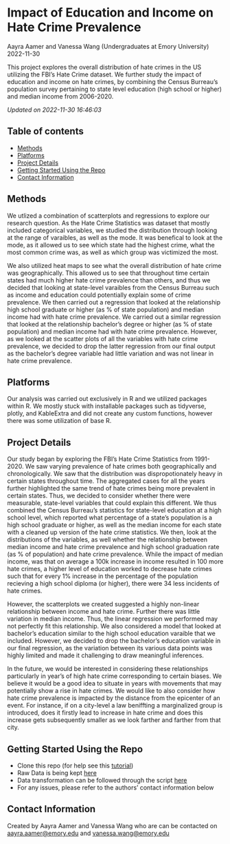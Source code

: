 Impact of Education and Income on Hate Crime Prevalence
================
Aayra Aamer and Vanessa Wang (Undergraduates at Emory University)
2022-11-30

<!-- Short Description  -->

This project explores the overall distribution of hate crimes in the US
utilizing the FBI’s Hate Crime dataset. We further study the impact of
education and income on hate crimes, by combining the Census Burreau’s
population survey pertaining to state level education (high school or
higher) and median income from 2006-2020.

*Updated on 2022-11-30 16:46:03*

<!-- README.md is generated from README.Rmd. Please edit that file -->

## Table of contents

- [Methods](#Methods)
- [Platforms](#platforms-used)
- [Project Details](#detailed-project-description)
- [Getting Started Using the Repo](#repo-breakdown)
- [Contact Information](#contact-info)

## <span id="Methods">Methods</span>

We utlized a combination of scatterplots and regressions to explore our
research question. As the Hate Crime Statistics was dataset that mostly
included categorical variables, we studied the distribution through
looking at the range of varaibles, as well as the mode. It was benefical
to look at the mode, as it allowed us to see which state had the highest
crime, what the most common crime was, as well as which group was
victimized the most.

We also utilized heat maps to see what the overall distribution of hate
crime was geographically. This allowed us to see that throughout time
certain states had much higher hate crime prevalence than others, and
thus we decided that looking at state-level varaibles from the Census
Burreau such as income and education could potentially explain some of
crime prevalence. We then carried out a regression that looked at the
relationship high school graduate or higher (as % of state population)
and median income had with hate crime prevalence. We carried out a
similar regression that looked at the relationship bachelor’s degree or
higher (as % of state population) and median income had with hate crime
prevalence. However, as we looked at the scatter plots of all the
variables with hate crime prevalence, we decided to drop the latter
regression from our final output as the bachelor’s degree variable had
little variation and was not linear in hate crime prevalence.

## <span id="platforms-used">Platforms</span>

Our analysis was carried out exclusively in R and we utilized packages
within R. We mostly stuck with installable packages such as tidyverse,
plotly, and KableExtra and did not create any custom functions, however
there was some utilization of base R.

## <span id="detailed-project-description">Project Details</span>

Our study began by exploring the FBI’s Hate Crime Statistics from
1991-2020. We saw varying prevalence of hate crimes both geographically
and chronologically. We saw that the distribution was dispropotionately
heavy in certain states throughout time. The aggregated cases for all
the years further highlighted the same trend of hate crimes being more
prevalent in certain states. Thus, we decided to consider whether there
were measurable, state-level variables that could explain this
different. We thus combined the Census Burreau’s statistics for
state-level education at a high school level, which reported what
percentage of a state’s population is a high school graduate or higher,
as well as the median income for each state with a cleaned up version of
the hate crime statistics. We then, look at the distributions of the
variables, as well whether the relationship between median income and
hate crime prevalence and high school graduation rate (as % of
population) and hate crime prevalence. While the impact of median
income, was that on average a 100k increase in income resulted in 100
more hate crimes, a higher level of education worked to decrease hate
crimes such that for every 1% increase in the percentage of the
population recieving a high school diploma (or higher), there were 34
less incidents of hate crimes.

However, the scatterplots we created suggested a highly non-linear
relationship between income and hate crime. Further there was little
variation in median income. Thus, the linear regression we performed may
not perfectly fit this relationship. We also considered a model that
looked at bachelor’s education similar to the high school education
varaible that we included. However, we decided to drop the bachelor’s
education variable in our final regression, as the variation between its
various data points was highly limited and made it challenging to draw
meaningful inferences.

In the future, we would be interested in considering these relationships
particularly in year’s of high hate crime corresponding to certain
biases. We believe it would be a good idea to situate in years with
movements that may potentially show a rise in hate crimes. We would like
to also consider how hate crime prevalence is impacted by the distance
from the epicenter of an event. For instance, if on a city-level a law
beniffting a marginalized group is introduced, does it firstly lead to
increase in hate crime and does this increase gets subsequently smaller
as we look farther and farther from that city.

## <span id="repo-breakdown">Getting Started Using the Repo</span>

- Clone this repo (for help see this
  [tutorial](https://help.github.com/articles/cloning-a-repository/))
- Raw Data is being kept [here](https://github.com/ywangvv/QTM302W/tree/main/data)
- Data transformation can be followed through the script [here](https://github.com/ywangvv/QTM302W/tree/main/analysis)
- For any issues, please refer to the authors’ contact information below

## <span id="contact-info">Contact Information</span>

Created by Aayra Aamer and Vanessa Wang who are can be contacted on
<aayra.aamer@emory.edu> and <vanessa.wang@emory.edu>
